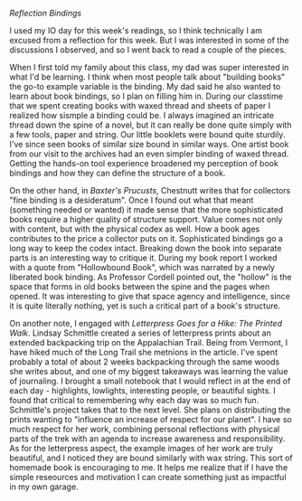 _Reflection Bindings_

I used my IO day for this week's readings, so I think technically I am excused from a reflection for this week. But I was interested in 
some of the discussions I observed, and so I went back to read a couple of the pieces.

When I first told my family about this class, my dad was super interested in what I'd be learning. I think when most people talk about 
"building books" the go-to example variable is the binding. My dad said he also wanted to learn about book bindings, so I plan on filling
him in. During our classtime that we spent creating books with waxed thread and sheets of paper I realized how sismple a binding could be. 
I always imagined an intricate thread down the spine of a novel, but it can really be done quite simply with a few tools, paper and string.
Our little booklets were bound quite sturdily. I've since seen books of similar size bound in similar ways. One artist book from our visit
to the archives had an even simpler binding of waxed thread. Getting the hands-on tool experience broadened my perception of book bindings
and how they can define the structure of a book. 

On the other hand, in *Baxter's Prucusts*, Chestnutt writes that for collectors "fine binding is a desideratum". Once I found out what that
meant (something needed or wanted) it made sense that the more sophisticated books require a higher quality of structure support. Value 
comes not only with content, but with the physical codex as well. How a book ages contributes to the price a collector puts on it. 
Sophisticated bindings go a long way to keep the codex intact. Breaking down the book into separate parts is an interesting way to 
critique it. During my book report I worked with a quote from "Hollowbound Book", which was narrated by a newly liberated book binding.
As Professor Cordell pointed out, the "hollow" is the space that forms in old books between the spine and the pages when opened. It was 
interesting to give that space agency and intelligence, since it is quite literally nothing, yet is such a critical part of a book's 
structure. 

On another  note, I engaged with *Letterpress Goes for a Hike: The Printed Walk*. Lindsay Schmittle created a series of letterpress prints
about an extended backpacking trip on the Appalachian Trail. Being from Vermont, I have hiked much of the Long Trail she metnions in the 
article. I've spent probably a total of about 2 weeks backpacking through the same woods she writes about, and one of my biggest takeaways
was learning the value of journaling. I brought a small notebook that I would reflect in at the end of each day - highlights, lowlights, 
interesting people, or beautiful sights. I found that critical to remembering why each day was so much fun. Schmittle's project takes that
to the next level. She plans on distributing the prints wanting to "influence an increase of respect for our planet". I have so much respect
for her work, combining personal reflections with physical parts of the trek with an agenda to increase awareness and responsibility. As
for the letterpress aspect, the example images of her work are truly beautiful, and I noticed they are bound similarly with wax string. 
This sort of homemade book is encouraging to me. It helps me realize that if I have the simple reseources and motivation I can create
something just as impactful in my own garage.
